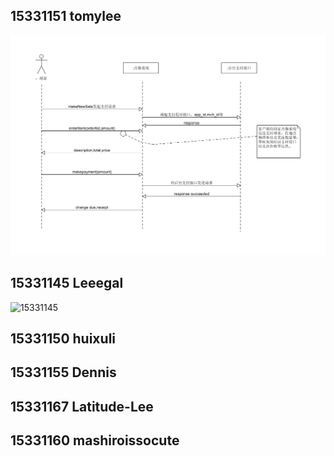 
## 15331151  	tomylee  	

![15331151](/img/System_Sequence_Diagram/153311531_01.png)

## 15331145  	Leeegal 

![15331145](/img/System_Sequence_Diagram/153311545_02.png)

## 15331150  	huixuli	


## 15331155  	Dennis	


## 15331167  	Latitude-Lee	


## 15331160  	mashiroissocute
